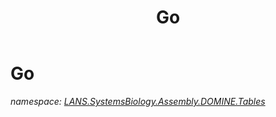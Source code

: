 ﻿---
title: Go
---

# Go
_namespace: [LANS.SystemsBiology.Assembly.DOMINE.Tables](N-LANS.SystemsBiology.Assembly.DOMINE.Tables.html)_







